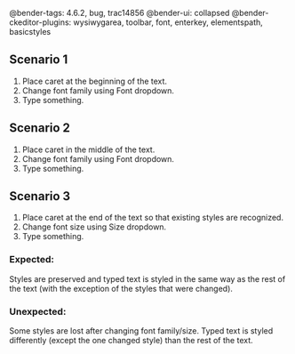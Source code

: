 @bender-tags: 4.6.2, bug, trac14856
@bender-ui: collapsed
@bender-ckeditor-plugins: wysiwygarea, toolbar, font, enterkey, elementspath, basicstyles

## Scenario 1

1. Place caret at the beginning of the text.
1. Change font family using Font dropdown.
1. Type something.

## Scenario 2

1. Place caret in the middle of the text.
1. Change font family using Font dropdown.
1. Type something.

## Scenario 3

1. Place caret at the end of the text so that existing styles are recognized.
1. Change font size using Size dropdown.
1. Type something.

### Expected:
Styles are preserved and typed text is styled in the same way as the rest of the text (with the exception of the styles that were changed).

### Unexpected:
Some styles are lost after changing font family/size. Typed text is styled differently
(except the one changed style) than the rest of the text.

